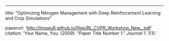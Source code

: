 ---
title: "Optimizing Nitrogen Management with Deep Reinforcement Learning and
Crop Simulations"


paperurl: 'http://jingwu6.github.io/files/RL_CVPR_Workshop_New_.pdf'
citation: 'Your Name, You. (2009). &quot;Paper Title Number 1.&quot; <i>Journal 1</i>. 1(1).'


